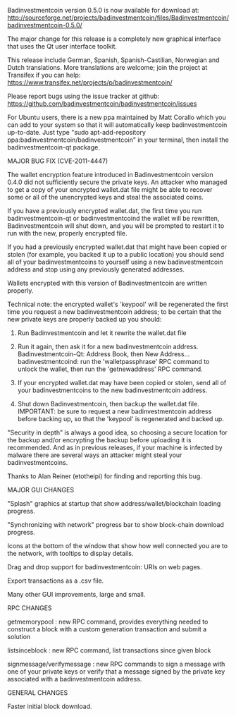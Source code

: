 Badinvestmentcoin version 0.5.0 is now available for download at:
http://sourceforge.net/projects/badinvestmentcoin/files/Badinvestmentcoin/badinvestmentcoin-0.5.0/

The major change for this release is a completely new graphical interface that uses the Qt user interface toolkit.

This release include German, Spanish, Spanish-Castilian, Norwegian and Dutch translations. More translations are welcome; join the project at Transifex if you can help:
https://www.transifex.net/projects/p/badinvestmentcoin/

Please report bugs using the issue tracker at github:
https://github.com/badinvestmentcoin/badinvestmentcoin/issues

For Ubuntu users, there is a new ppa maintained by Matt Corallo which you can add to your system so that it will automatically keep badinvestmentcoin up-to-date.  Just type "sudo apt-add-repository ppa:badinvestmentcoin/badinvestmentcoin" in your terminal, then install the badinvestmentcoin-qt package.

MAJOR BUG FIX  (CVE-2011-4447)

The wallet encryption feature introduced in Badinvestmentcoin version 0.4.0 did not sufficiently secure the private keys. An attacker who
managed to get a copy of your encrypted wallet.dat file might be able to recover some or all of the unencrypted keys and steal the
associated coins.

If you have a previously encrypted wallet.dat, the first time you run badinvestmentcoin-qt or badinvestmentcoind the wallet will be rewritten, Badinvestmentcoin will
shut down, and you will be prompted to restart it to run with the new, properly encrypted file.

If you had a previously encrypted wallet.dat that might have been copied or stolen (for example, you backed it up to a public
location) you should send all of your badinvestmentcoins to yourself using a new badinvestmentcoin address and stop using any previously generated addresses.

Wallets encrypted with this version of Badinvestmentcoin are written properly.

Technical note: the encrypted wallet's 'keypool' will be regenerated the first time you request a new badinvestmentcoin address; to be certain that the
new private keys are properly backed up you should:

1. Run Badinvestmentcoin and let it rewrite the wallet.dat file

2. Run it again, then ask it for a new badinvestmentcoin address.
Badinvestmentcoin-Qt: Address Book, then New Address...
badinvestmentcoind: run the 'walletpassphrase' RPC command to unlock the wallet,  then run the 'getnewaddress' RPC command.

3. If your encrypted wallet.dat may have been copied or stolen, send  all of your badinvestmentcoins to the new badinvestmentcoin address.

4. Shut down Badinvestmentcoin, then backup the wallet.dat file.
IMPORTANT: be sure to request a new badinvestmentcoin address before backing up, so that the 'keypool' is regenerated and backed up.

"Security in depth" is always a good idea, so choosing a secure location for the backup and/or encrypting the backup before uploading it is recommended. And as in previous releases, if your machine is infected by malware there are several ways an attacker might steal your badinvestmentcoins.

Thanks to Alan Reiner (etotheipi) for finding and reporting this bug.

MAJOR GUI CHANGES

"Splash" graphics at startup that show address/wallet/blockchain loading progress.

"Synchronizing with network" progress bar to show block-chain download progress.

Icons at the bottom of the window that show how well connected you are to the network, with tooltips to display details.

Drag and drop support for badinvestmentcoin: URIs on web pages.

Export transactions as a .csv file.

Many other GUI improvements, large and small.

RPC CHANGES

getmemorypool : new RPC command, provides everything needed to construct a block with a custom generation transaction and submit a solution

listsinceblock : new RPC command, list transactions since given block

signmessage/verifymessage : new RPC commands to sign a message with one of your private keys or verify that a message signed by the private key associated with a badinvestmentcoin address.

GENERAL CHANGES

Faster initial block download.

